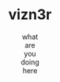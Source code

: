 <h1 style="text-align:center">vizn3r</h1>

<div style="list-style: none; text-align:center">
<li>what</li>
<li>are</li>
<li>you</li>
<li>doing</li>
<li>here</li>
</div>
